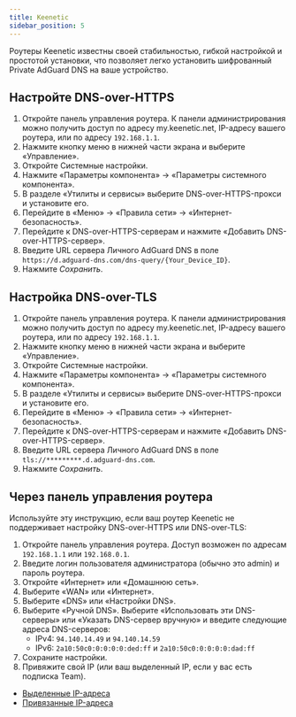 ```yaml
---
title: Keenetic
sidebar_position: 5
---
```


Роутеры Keenetic известны своей стабильностью, гибкой настройкой и простотой установки, что позволяет легко установить шифрованный Private AdGuard DNS на ваше устройство.

## Настройте DNS-over-HTTPS

1. Откройте панель управления роутера. К панели администрирования можно получить доступ по адресу my.keenetic.net, IP-адресу вашего роутера, или по адресу `192.168.1.1`.
2. Нажмите кнопку меню в нижней части экрана и выберите «Управление».
3. Откройте Системные настройки.
4. Нажмите «Параметры компонента» → «Параметры системного компонента».
5. В разделе «Утилиты и сервисы» выберите DNS-over-HTTPS-прокси и установите его.
6. Перейдите в «Меню» → «Правила сети» → «Интернет-безопасность».
7. Перейдите к DNS-over-HTTPS-серверам и нажмите «Добавить DNS-over-HTTPS-сервер».
8. Введите URL сервера Личного AdGuard DNS в поле `https://d.adguard-dns.com/dns-query/{Your_Device_ID}`.
9. Нажмите _Сохранить_.

## Настройка DNS-over-TLS

1. Откройте панель управления роутера. К панели администрирования можно получить доступ по адресу my.keenetic.net, IP-адресу вашего роутера, или по адресу `192.168.1.1`.
2. Нажмите кнопку меню в нижней части экрана и выберите «Управление».
3. Откройте Системные настройки.
4. Нажмите «Параметры компонента» → «Параметры системного компонента».
5. В разделе «Утилиты и сервисы» выберите DNS-over-HTTPS-прокси и установите его.
6. Перейдите в «Меню» → «Правила сети» → «Интернет-безопасность».
7. Перейдите к DNS-over-HTTPS-серверам и нажмите «Добавить DNS-over-HTTPS-сервер».
8. Введите URL сервера Личного AdGuard DNS в поле `tls://*********.d.adguard-dns.com`.
9. Нажмите _Сохранить_.

## Через панель управления роутера

Используйте эту инструкцию, если ваш роутер Keenetic не поддерживает настройку DNS-over-HTTPS или DNS-over-TLS:

1. Откройте панель управления роутера. Доступ возможен по адресам `192.168.1.1` или `192.168.0.1`.
2. Введите логин пользователя администратора (обычно это admin) и пароль роутера.
3. Откройте «Интернет» или «Домашнюю сеть».
4. Выберите «WAN» или «Интернет».
5. Выберите «DNS» или «Настройки DNS».
6. Выберите «Ручной DNS». Выберите «Использовать эти DNS-серверы» или «Указать DNS-сервер вручную» и введите следующие адреса DNS-серверов:
   - IPv4: `94.140.14.49` и `94.140.14.59`
   - IPv6: `2a10:50c0:0:0:0:0:ded:ff` и `2a10:50c0:0:0:0:0:dad:ff`
7. Сохраните настройки.
8. Привяжите свой IP (или ваш выделенный IP, если у вас есть подписка Team).

- [Выделенные IP-адреса](/private-dns/connect-devices/other-options/dedicated-ip.md)
- [Привязанные IP-адреса](/private-dns/connect-devices/other-options/linked-ip.md)
